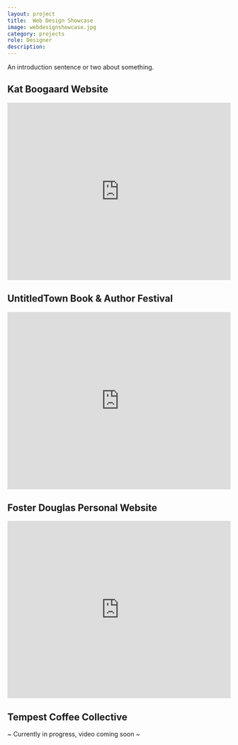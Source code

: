 ```yaml
---
layout: project
title:  Web Design Showcase
image: webdesignshowcase.jpg
category: projects
role: Designer
description: 
---
```

An introduction sentence or two about something.

## Kat Boogaard Website

<iframe src="https://player.vimeo.com/video/221399698?color=FF8C79&title=0&byline=0&portrait=0" width="100%" height="400" frameborder="0" webkitallowfullscreen mozallowfullscreen allowfullscreen></iframe>

## UntitledTown Book & Author Festival

<iframe src="https://player.vimeo.com/video/221662474?color=3897C1&title=0&byline=0&portrait=0" width="100%" height="400" frameborder="0" webkitallowfullscreen mozallowfullscreen allowfullscreen></iframe>

## Foster Douglas Personal Website

<iframe src="https://player.vimeo.com/video/221784437?color=EDC336&title=0&byline=0&portrait=0" width="100%" height="400" frameborder="0" webkitallowfullscreen mozallowfullscreen allowfullscreen></iframe>

## Tempest Coffee Collective

~ Currently in progress, video coming soon ~